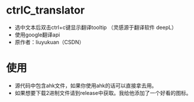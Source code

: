 # ctrlC_translator
* 选中文本后双击ctrl+c键显示翻译tooltip （灵感源于翻译软件 deepL）
* 使用google翻译api
* 原作者：liuyukuan（CSDN）

# 使用
* 源代码中包含ahk文件，如果你使用ahk的话可以直接拿去用。
* 如果想要下载2进制文件请到release中获取。我给他添加了一个好看的图标。

